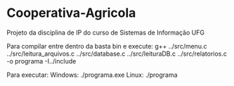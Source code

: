 # Cooperativa-Agricola
Projeto da disciplina de IP do curso de Sistemas de Informação UFG

Para compilar entre dentro da basta bin e execute: g++ ../src/menu.c ../src/leitura_arquivos.c ../src/database.c ../src/leituraDB.c ../src/relatorios.c -o programa -I../include

Para executar:
  Windows: ./programa.exe
  Linux: ./programa
